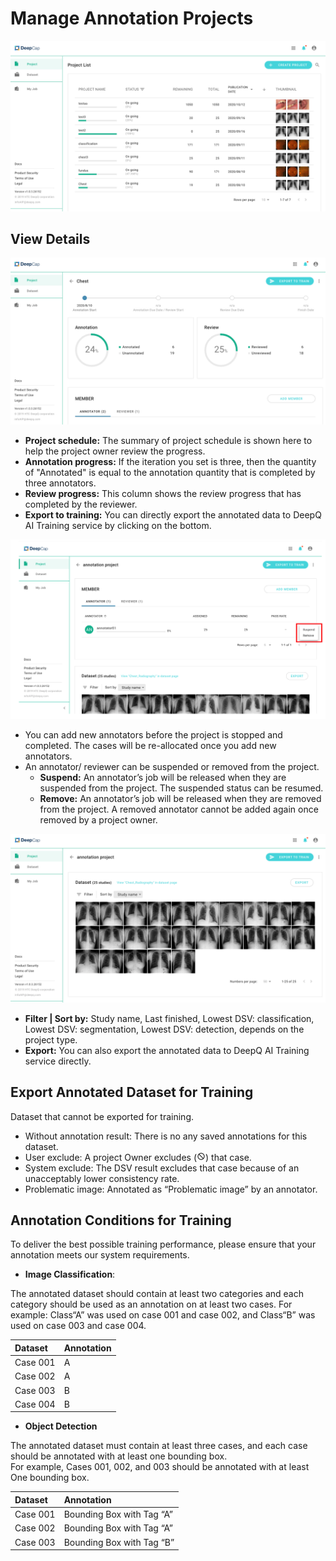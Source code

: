 # Manage Annotation Projects

![](../.gitbook/assets/manage-annotation-project-.png)

## View Details

![](../.gitbook/assets/view-detail.png)

* **Project schedule:** The summary of project schedule is shown here to help the project owner review the progress. 
* **Annotation progress:** If the iteration you set is three, then the quantity of "Annotated" is equal to the annotation quantity that is completed by three annotators.
* **Review progress:** This column shows the review progress that has completed by the reviewer. 
* **Export to training:** You can directly export the annotated data to DeepQ AI Training service by clicking on the bottom. 

![](../.gitbook/assets/add-member.png)

* You can add new annotators before the project is stopped and completed. The cases will be re-allocated once you add new annotators. 
* An annotator/ reviewer can be suspended or removed from the project. 
  * **Suspend:** An annotator’s job will be released when they are suspended from the project. The suspended status can be resumed. 
  * **Remove:** An annotator’s job will be released when they are removed from the project. A removed annotator cannot be added again once removed by a project owner.

![](../.gitbook/assets/annotation-dataset.png)

* **Filter \| Sort by:** Study name, Last finished, Lowest DSV: classification, Lowest DSV: segmentation, Lowest DSV: detection, depends on the project type.
* **Export:** You can also export the annotated data to DeepQ AI Training service directly. 

## Export Annotated Dataset for Training

Dataset that cannot be exported for training.

* Without annotation result: There is no any saved annotations for this dataset. 
* User exclude: A project Owner excludes \(![](../.gitbook/assets/image%20%2814%29.png)\) that case. 
* System exclude: The DSV result excludes that case because of an unacceptably lower consistency rate. 
* Problematic image: Annotated as “Problematic image” by an annotator. 

## Annotation Conditions for Training

To deliver the best possible training performance, please ensure that your annotation meets our system requirements.

* **Image Classification**:

The annotated dataset should contain at least two categories and each category should be used as an annotation on at least two cases. For example: Class“A” was used on case 001 and case 002, and Class“B” was used on case 003 and case 004.

| Dataset | Annotation |
| :--- | :--- |
| Case 001 | A |
| Case 002 | A |
| Case 003 | B |
| Case 004 | B |

* **Object Detection**

The annotated dataset must contain at least three cases, and each case should be annotated with at least one bounding box.  
For example, Cases 001, 002, and 003 should be annotated with at least One bounding box.

| Dataset | Annotation |
| :--- | :--- |
| Case 001 | Bounding Box with Tag “A” |
| Case 002 | Bounding Box with Tag “A” |
| Case 003 | Bounding Box with Tag “B” |

